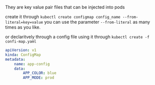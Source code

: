 They are key value pair files that can be injected into pods

create it through
`kubectl create configmap config_name --from-literal=key=value`
you can use the parameter `--from-literal` as many times as you like.

or declaritvely through a config file
using it through
`kubectl create -f confi-map.yaml`
```yml
apiVersion: v1
kinda: ConfigMap
metadata:
	name: app-config
	data:
		APP_COLOR: blue
		APP_MODE: prod
```

